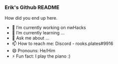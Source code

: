 ### Erik's Github README

How did you end up here.

- 🔭 I’m currently working on nwHacks
- 🌱 I’m currently learning ...
- 💬 Ask me about ...
- 📫 How to reach me: Discord - rooks.plates#9916 
- 😄 Pronouns: He/Him
- ⚡ Fun fact: I play the piano :)


<!--
**eriklsy/eriklsy** is a ✨ _special_ ✨ repository because its `README.md` (this file) appears on your GitHub profile.

Here are some ideas to get you started:

- 🔭 I’m currently working on ...
- 🌱 I’m currently learning ...
- 👯 I’m looking to collaborate on ...
- 🤔 I’m looking for help with ...
- 💬 Ask me about ...
- 📫 How to reach me: ...
- 😄 Pronouns: ...
- ⚡ Fun fact: ...
-->
